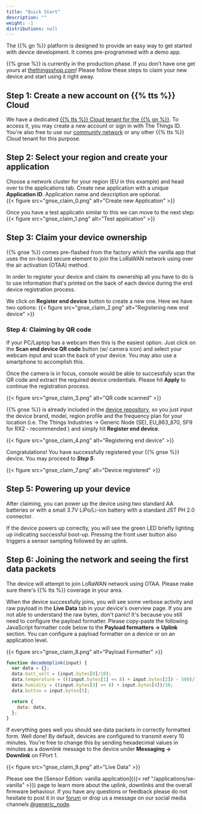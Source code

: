 ```yaml
---
title: "Quick Start"
description: ""
weight: -1
distributions: null
---
```


The {{% gn %}} platform is designed to provide an easy way to get started with device development. It comes pre-programmed with a demo app. 
<!--more-->
 {{% gnse %}} is currently in the production phase. If you don't have one get yours at [thethingsshop.com](https://www.thethingsshop.com/products/generic-node-sensor-edition)! Please follow these steps to claim your new device and start using it right away.

<!--more-->


## Step 1: Create a new account on {{% tts %}} Cloud

We have a dedicated [{{% tts %}} Cloud tenant for the {{% gn %}}](https://gnse.eu1.cloud.thethings.industries/). To access it, you may create a new account or sign in with The Things ID. You're also free to use our [community network](https://eu1.cloud.thethings.network/) or any other {{% tts %}} Cloud tenant for this purpose.



## Step 2: Select your region and create your application

Choose a network cluster for your region (EU in this example) and head over to the applications tab. Create new application with a unique **Application ID**. Application name and description are optional.  
{{< figure src="gnse_claim_0.png" alt="Create new Application" >}}

Once you have a test applicatin similar to this we can move to the next step:
{{< figure src="gnse_claim_1.png" alt="Test application" >}}


## Step 3: Claim your device ownership

{{% gnse %}} comes pre-flashed from the factory which the vanilla app that uses the on-board secure element to join the LoRaWAN network using over the air activation (OTAA) method.

In order to register your device and claim its ownership all you have to do is to use information that's printed on the back of each device during the end device registration process. 

We click on **Register end device** button to create a new one. Here we have two options:
{{< figure src="gnse_claim_2.png" alt="Registering new end device" >}}

### Step 4: Claiming by QR code 

If your PC/Laptop has a webcam then this is the easiest option. Just click on the **Scan end device QR code** button (w/ camera icon) and select your webcam input and scan the back of your device. You may also use a smartphone to accomplish this. 

Once the camera is in focus, console would be able to successfuly scan the QR code and extract the required device credentials. Please hit **Apply** to continue the registration process.

{{< figure src="gnse_claim_3.png" alt="QR code scanned" >}}

{{% gnse %}} is already included in the [device repository](https://www.thethingsnetwork.org/device-repository/), so you just input the device brand, model, region profile and the frequency plan for your location (i.e. The Things Industries &#8594; Generic Node (SE), EU_863_870, SF9 for RX2 - recommended ) and simply hit **Register end device**.

{{< figure src="gnse_claim_4.png" alt="Registering end device" >}}

Congratulations! You have successfully registered your {{% gnse %}} device. You may proceed to ***Step 5***.

{{< figure src="gnse_claim_7.png" alt="Device registered" >}}

## Step 5: Powering up your device

After claiming, you can power up the device using two standard AA batteries or with a small 3.7V LiPo/Li-ion battery with a standard JST PH 2.0 connector.

If the device powers up correctly, you will see the green LED briefly lighting up indicating successful boot-up. Pressing the front user button also triggers a sensor sampling followed by an uplink.

## Step 6: Joining the network and seeing the first data packets

The device will attempt to join LoRaWAN network using OTAA. Please make sure there's {{% tts %}} coverage in your area.  

When the device successfully joins, you will see some verbose activity and raw payload in the **Live Data** tab in your device's overview page. If you are not able to understand the raw bytes, don't panic! It's because you still need to configure the payload formatter. Please copy-paste the following JavaScript formatter code below to the **Payload formatters &#8594; Uplink** section. You can configure a payload formatter on a device or on an application level. 

{{< figure src="gnse_claim_8.png" alt="Payload Formatter" >}}


```javascript
function decodeUplink(input) {
  var data = {};
  data.batt_volt = (input.bytes[0]/10);
  data.temperature = (((input.bytes[1] << 8) + input.bytes[2]) - 500)/10;
  data.humidity = ((input.bytes[3] << 8) + input.bytes[4])/10;
  data.button = input.bytes[5];

  return {
    data: data,
  };
}
```

If everything goes well you should see data packets in correctly formatted form. Well done!
By default, devices are configured to transmit every 10 minutes. You're free to change this by sending hexadecimal values in minutes as a downlink message to the device under **Messaging &#8594; Downlink** on FPort 1. 

{{< figure src="gnse_claim_9.png" alt="Live Data" >}}

Please see the [Sensor Edition: vanilla application]({{< ref "/applications/se-vanilla" >}}) page to learn more about the uplink, downlinks and the overall firmware behaviour. If you have any questions or feedback please do not hesitate to post it in our [forum](https://www.thethingsnetwork.org/forum/c/nodes/generic-node/88) or drop us a message on our social media channels [@generic_node](https://twitter.com/generic_node/).